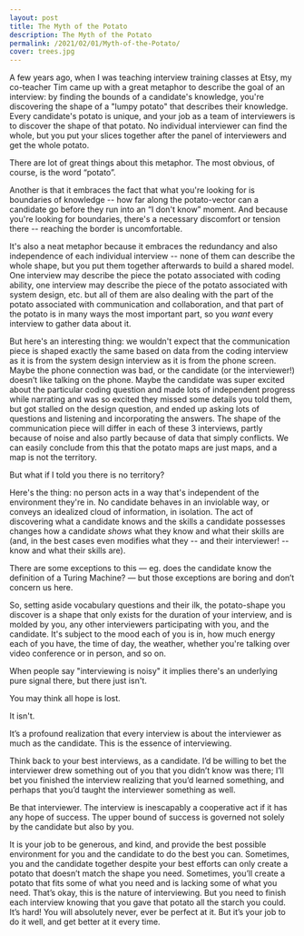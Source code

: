 ```yaml
---
layout: post
title: The Myth of the Potato
description: The Myth of the Potato
permalink: /2021/02/01/Myth-of-the-Potato/
cover: trees.jpg
---
```


A few years ago, when I was teaching interview training classes at Etsy, my co-teacher Tim came up with a great metaphor to describe the goal of an interview: by finding the bounds of a candidate's knowledge, you're discovering the shape of a "lumpy potato" that describes their knowledge. Every candidate's potato is unique, and your job as a team of interviewers is to discover the shape of that potato. No individual interviewer can find the whole, but you put your slices together after the panel of interviewers and get the whole potato.

There are lot of great things about this metaphor. The most obvious, of course, is the word “potato”. 

Another  is that it embraces the fact that what you're looking for is boundaries of knowledge -- how far along the potato-vector can a candidate go before they run into an “I don't know” moment. And because you're looking for boundaries, there's a necessary discomfort or tension there -- reaching the border is uncomfortable.

It's also a neat metaphor because it embraces the redundancy and also independence of each individual interview -- none of them can describe the whole shape, but you put them together afterwards to build a shared model. One interview may describe the piece the potato associated with coding ability, one interview may describe the piece of the potato associated with system design, etc. but all of them are also dealing with the part of the potato associated with communication and collaboration, and that part of the potato is in many ways the most important part, so you *want* every interview to gather data about it.

But here's an interesting thing: we wouldn't expect that the communication piece is shaped exactly the same based on data from the coding interview as it is from the system design interview as it is from the phone screen. Maybe the phone connection was bad, or the candidate (or the interviewer!) doesn’t like talking on the phone. Maybe the candidate was super excited about the particular coding question and made lots of independent progress while narrating and was so excited they missed some details you told them, but got stalled on the design question, and ended up asking lots of questions and listening and incorporating the answers. The shape of the communication piece will differ in each of these 3 interviews, partly because of noise and also partly because of data that simply conflicts. We can easily conclude from this that the potato maps are just maps, and a map is not the territory.

But what if I told you there is no territory?

Here's the thing: no person acts in a way that's independent of the environment they're in. No candidate behaves in an inviolable way, or conveys an idealized cloud of information, in isolation. The act of discovering what a candidate knows and the skills a candidate possesses changes how a candidate _shows_ what they know and what their skills are (and, in the best cases even modifies what they -- and their interviewer! -- know and what their skills are).

There are some exceptions to this — eg. does the candidate know the definition of a Turing Machine? — but those exceptions are boring and don’t concern us here.

So, setting aside vocabulary questions and their ilk, the potato-shape you discover is a shape that only exists for the duration of your interview, and is molded by you, any other interviewers participating with you, and the candidate. It's subject to the mood each of you is in, how much energy each of you have, the time of day, the weather, whether you're talking over video conference or in person, and so on.

When people say "interviewing is noisy" it implies there's an underlying pure signal there, but there just isn't.

You may think all hope is lost. 

It isn't.

It’s a profound realization that every interview is about the interviewer as much as the candidate. This is the essence of interviewing.

Think back to your best interviews, as a candidate. I’d be willing to bet the interviewer drew something out of you that you didn’t know was there; I’ll bet you finished the interview realizing that you’d learned something, and perhaps that you’d taught the interviewer something as well.

Be that interviewer. The interview is inescapably a cooperative act if it has any hope of success. The upper bound of success is governed not solely by the candidate but also by you.

It is your job to be generous, and kind, and provide the best possible environment for you and the candidate to do the best you can. Sometimes, you and the candidate together despite your best efforts can only create a potato that doesn’t match the shape you need. Sometimes, you’ll create a potato that fits some of what you need and is lacking some of what you need. That’s okay, this is the nature of interviewing. But you need to finish each interview knowing that you gave that potato all the starch you could. It’s hard! You will absolutely never, ever be perfect at it. But it’s your job to do it well, and get better at it every time.